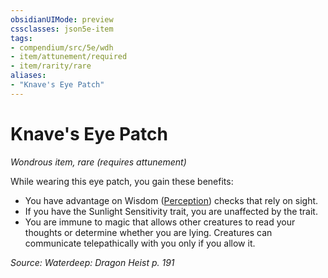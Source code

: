 ```yaml
---
obsidianUIMode: preview
cssclasses: json5e-item
tags:
- compendium/src/5e/wdh
- item/attunement/required
- item/rarity/rare
aliases: 
- "Knave's Eye Patch"
---
```

# Knave's Eye Patch
*Wondrous item, rare (requires attunement)*  


While wearing this eye patch, you gain these benefits:

- You have advantage on Wisdom ([Perception](2-Mechanics/CLI/rules/skills.md#Perception)) checks that rely on sight.  
- If you have the Sunlight Sensitivity trait, you are unaffected by the trait.  
- You are immune to magic that allows other creatures to read your thoughts or determine whether you are lying. Creatures can communicate telepathically with you only if you allow it.  

*Source: Waterdeep: Dragon Heist p. 191*